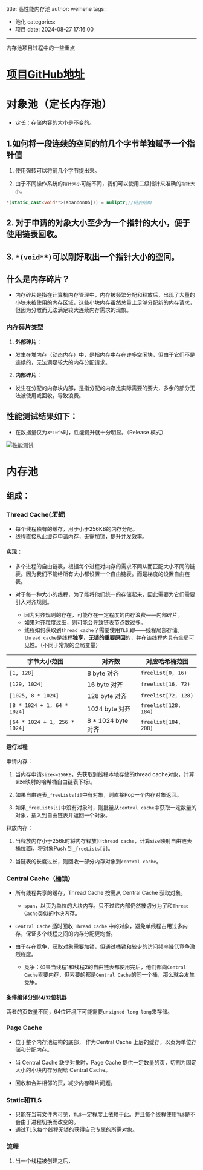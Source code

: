 title: 高性能内存池
author: weihehe
tags:
  - 池化
categories:
  - 项目
date: 2024-08-27 17:16:00
---
内存池项目过程中的一些重点
<!--more-->

# [项目GitHub地址](https://github.com/weihhe/High-concurrency-pool)

# 对象池（定长内存池）

- 定长：存储内容的大小是不变的。

## 1.如何将一段连续的空间的前几个字节单独赋予一个指针值

1. 使用强转可以将前几个字节提出来。

2. 由于不同操作系统的`指针大小`可能不同，我们可以使用二级指针来准确的`指针大小`。

```cpp
*(static_cast<void**>(abandonObj)) = nullptr;//链表结构
```

## 2. 对于申请的对象大小至少为一个指针的大小，便于使用链表回收。

## 3. `*(void**)`可以刚好取出一个指针大小的空间。

## 什么是内存碎片？

- 内存碎片是指在计算机内存管理中，内存被频繁分配和释放后，出现了大量的小块未被使用的内存区域，这些小块内存虽然总量上足够分配新的内存请求，但因为分散而无法满足较大连续内存需求的现象。

### 内存碎片类型

1. **外部碎片**：
  
  - 发生在堆内存（动态内存）中，是指内存中存在许多空闲块，但由于它们不是连续的，无法满足较大的内存分配请求。
2. **内部碎片**：
  
  - 发生在分配的内存块内部，是指分配的内存比实际需要的要大，多余的部分无法被使用或回收，导致浪费。

## 性能测试结果如下：

- 在数据量仅为`3*10^5`时，性能提升就十分明显。（Release 模式）

![性能测试](/images/pasted-20.png)


# 内存池

## 组成：

### Thread Cache(*无锁*)

- 每个线程独有的缓存，用于小于256KB的内存分配。
- 线程直接从此缓存申请内存，无需加锁，提升并发效率。
#### 实现：

- 多个进程的自由链表，根据每个进程对内存的需求不同从而匹配大小不同的链表。因为我们不能给所有大小都设置一个自由链表。而是梯度的设置自由链表。

- 对于每一种大小的线程，为了能将他们统一的存储起来，因此需要为它们需要引入对齐规则。
	- 因为对齐规则的存在，可能存在一定程度的内存浪费——内部碎片。
	- 如果对齐粒度过细，则可能会导致链表节点数过多。
	- 线程如何获取到`thread cache`？需要使用`TLS`,即——线程局部存储。`thread cache`是线程**独享，无锁的重要原因**的，并在该线程内具有全局可见性。（不同于常规的全局变量）

| 字节大小范围 | 对齐数 | 对应哈希桶范围 |
| --- | --- | --- |
| `[1, 128]` | 8 byte 对齐 | `freelist[0, 16)` |
| `[129, 1024]` | 16 byte 对齐 | `freelist[16, 72)` |
| `[1025, 8 * 1024]` | 128 byte 对齐 | `freelist[72, 128)` |
| `[8 * 1024 + 1, 64 * 1024]` | 1024 byte 对齐 | `freelist[128, 184)` |
| `[64 * 1024 + 1, 256 * 1024]` | 8 * 1024 byte 对齐 | `freelist[184, 208)`|

#### 运行过程

申请内存：

1. 当内存申请`size<=256KB`，先获取到线程本地存储的thread cache对象，计算size映射的哈希桶自由链表下标i。

2. 如果自由链表`_freeLists[i]`中有对象，则直接Pop⼀个内存对象返回。
  
3. 如果`_freeLists[i]`中没有对象时，则批量从`central cache`中获取⼀定数量的对象，插入到自由链表并返回⼀个对象。

释放内存：

1. 当释放内存小于256k时将内存释放回`thread cache`，计算size映射自由链表桶位置i，将对象Push
到`_freeLists[i]`。

2. 当链表的长度过长，则回收⼀部分内存对象到`central cache`。


### Central Cache（桶锁）

- 所有线程共享的缓存，Thread Cache 按需从 Central Cache 获取对象。

	- `span`，以页为单位的大块内存。只不过它内部仍然被切分为了和`Thread Cache`类似的小块内存。
    
- `Central Cache` 适时回收 `Thread Cache` 中的对象，避免单线程占用过多内存，保证多个线程之间的内存分配更均衡。

- 由于存在竞争，获取对象需要加锁，但通过桶锁和较少的访问频率降低竞争激烈程度。

	- 竞争：如果当线程1和线程2的自由链表都使用完后，他们都向`Central Cache`索要内存，但索要的都是`Central Cache`的同一个桶，那么就会发生竞争。

#### 条件编译分别`64`/`32`位机器

两者的页数量不同，64位环境下可能需要`unsigned long long`来存储。

### Page Cache

- 位于整个内存池结构的底部， 作为Central Cache 上层的缓存，以页为单位存储和分配内存。

- 当 Central Cache 缺少对象时，Page Cache 提供一定数量的页，切割为固定大小的小块内存分配给 Central Cache。

- 回收和合并相邻的页，减少内存碎片问题。

### Static和TLS
- 只能在当前文件内可见，`TLS`一定程度上依赖于此。并且每个线程使用`TLS`是不会由于进程切换而改变的。
- 通过TLS,每个线程无锁的获得自己专属的所需对象。
### 流程

1. 当一个线程被创建之后，